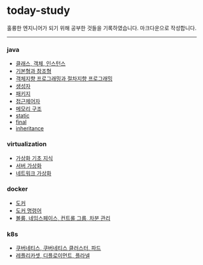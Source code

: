 # today-study
훌륭한 엔지니어가 되기 위해 공부한 것들을 기록하였습니다.
마크다운으로 작성합니다.

---
### java
- [클래스, 객체, 인스턴스](https://github.com/BOYOUNG-KANG/today-study/blob/main/java/class.md)
- [기본형과 참조형](https://github.com/BOYOUNG-KANG/today-study/blob/main/java/type.md)
- [객체지향 프로그래밍과 절차지향 프로그래밍](https://github.com/BOYOUNG-KANG/today-study/blob/main/java/oop.md)
- [생성자](https://github.com/BOYOUNG-KANG/today-study/blob/main/java/constructor.md)
- [패키지](https://github.com/BOYOUNG-KANG/today-study/blob/main/java/package.md)
- [접근제어자](https://github.com/BOYOUNG-KANG/today-study/blob/main/java/access_modifier.md)
- [메모리 구조](https://github.com/BOYOUNG-KANG/today-study/blob/main/java/memory_structure.md)
- [static](https://github.com/BOYOUNG-KANG/today-study/blob/main/java/static.md)
- [final](https://github.com/BOYOUNG-KANG/today-study/blob/main/java/final.md)
- [inheritance](https://github.com/BOYOUNG-KANG/today-study/blob/main/java/inheritance.md)


### virtualization
- [가상화 기초 지식](https://github.com/BOYOUNG-KANG/today-study/blob/main/virtualization/base.md)
- [서버 가상화](https://github.com/BOYOUNG-KANG/today-study/blob/main/virtualization/server-virtualization.md)
- [네트워크 가상화](https://github.com/BOYOUNG-KANG/today-study/blob/main/virtualization/network-virtualization.md)

### docker
- [도커](https://github.com/BOYOUNG-KANG/today-study/blob/main/docker/base.md)
- [도커 명령어](https://github.com/BOYOUNG-KANG/today-study/blob/main/docker/command.md)
- [볼륨, 네임스페이스, 컨트롤 그룹, 차분 관리](https://github.com/BOYOUNG-KANG/today-study/blob/main/docker/base2.md)

### k8s
- [쿠버네티스, 쿠버네티스 클러스터, 파드](https://github.com/BOYOUNG-KANG/today-study/blob/main/k8s/base.md)
- [레플리카셋, 디플로이먼트, 플라넬](https://github.com/BOYOUNG-KANG/today-study/blob/main/k8s/base2.md)
